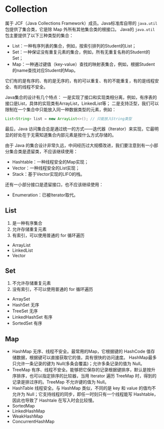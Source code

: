 # Collection
属于 JCF（Java Collections Framework）成员。Java标准库自带的 `java.util` 包提供了集合类，它是除 Map 外所有其他集合类的根接口。
Java的 `java.util` 包主要提供了以下三种类型的集合：
* List：一种有序列表的集合，例如，按索引排列的Student的List；
* Set：一种保证没有重复元素的集合，例如，所有无重复名称的Student的Set；
* Map：一种通过键值（key-value）查找的映射表集合，例如，根据Student的name查找对应Student的Map。

它们有的是有序的、有的是无序的，有的可以重复、有的不能重复，有的是线程安全、有的线程不安全。

Java集合的设计有几个特点：
一是实现了接口和实现类相分离，例如，有序表的接口是List，具体的实现类有ArrayList，LinkedList等；
二是支持泛型，我们可以限制在一个集合中只能放入同一种数据类型的元素，例如：
```java
List<String> list = new ArrayList<>(); // 只能放入String类型
```
最后，Java 访问集合总是通过统一的方式——迭代器（Iterator）来实现，它最明显的好处在于无需知道集合内部元素是按什么方式存储的。

由于 Java 的集合设计非常久远，中间经历过大规模改进，我们要注意到有一小部分集合类是遗留类，不应该继续使用：
* Hashtable：一种线程安全的Map实现；
* Vector：一种线程安全的List实现；
* Stack：基于Vector实现的LIFO的栈。

还有一小部分接口是遗留接口，也不应该继续使用：
* Enumeration<E>：已被Iterator<E>取代。

## List
1. 是一种有序集合
2. 允许存储重复元素
3. 有索引，可以使用普通的 for 循环遍历

* ArrayList
* LinkedList
* Vector

## Set
1. 不允许存储重复元素
2. 没有索引，不可以使用普通的 for 循环遍历

* ArraySet
* HashSet 无序
* TreeSet 无序
* LinkedHashSet 有序
* SortedSet 有序

## Map
* HashMap 无序、线程不安全。最常用的Map，它根据键的 HashCode 值存储数据，根据键可以直接获取它的值，具有很快的访问速度。
HashMap最多只允许一条记录的键为 Null(多条会覆盖)；允许多条记录的值为 Null。
* TreeMap 有序、线程不安全。能够把它保存的记录根据键排序，默认是按升序排序，也可以指定排序的比较器，当用 Iterator 遍历 TreeMap 时，得到的记录是排过序的。TreeMap 不允许键的值为 Null。
* HashTable 线程安全。与 HashMap 类似，不同的是 key 和 value 的值均不允许为 Null；它支持线程的同步，即任一时刻只有一个线程能写 Hashtable，因此也导致了 Hashtale 在写入时会比较慢。 
* SortedMap
* LinkedHashMap 
* WeakHashMap
* ConcurrentHashMap